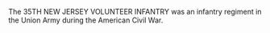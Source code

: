 The 35TH NEW JERSEY VOLUNTEER INFANTRY was an infantry regiment in the Union Army during the American Civil War.

